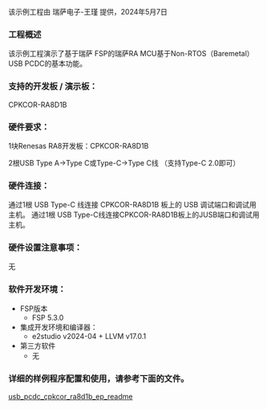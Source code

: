 该示例工程由 瑞萨电子-王瑾 提供，2024年5月7日

### 工程概述

该示例工程演示了基于瑞萨 FSP的瑞萨RA MCU基于Non-RTOS（Baremetal） USB PCDC的基本功能。

### 支持的开发板 / 演示板：

CPKCOR-RA8D1B
   
### 硬件要求：

1块Renesas RA8开发板：CPKCOR-RA8D1B

2根USB Type A->Type C或Type-C->Type C线 （支持Type-C 2.0即可）

### 硬件连接：

通过1根 USB Type-C 线连接 CPKCOR-RA8D1B 板上的 USB 调试端口和调试用主机。
通过1根 USB Type-C线连接CPKCOR-RA8D1B板上的JUSB端口和调试用主机。

### 硬件设置注意事项：

无

### 软件开发环境：
   
* FSP版本
  * FSP 5.3.0
* 集成开发环境和编译器：
  * e2studio v2024-04 + LLVM v17.0.1
* 第三方软件
  * 无 
	   

### 详细的样例程序配置和使用，请参考下面的文件。

[usb_pcdc_cpkcor_ra8d1b_ep_readme](usb_pcdc_cpkcor_ra8d1b_ep_readme.md)
